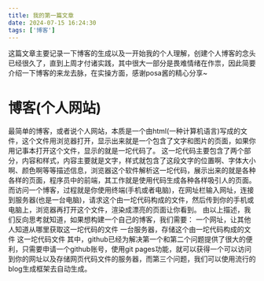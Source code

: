 ```yaml
---
title: 我的第一篇文章
date: 2024-07-15 16:24:30
tags: ['博客']
---
```

这篇文章主要记录一下博客的生成以及一开始我的个人理解，创建个人博客的念头已经很久了，直到上周才付诸实践，其中很大一部分是畏难情绪在作祟，因此简要介绍一下博客的来龙去脉，在实操方面，感谢posa酱的精心分享~
# 博客(个人网站)
最简单的博客，或者说个人网站，本质是一个由html(一种计算机语言)写成的文件，这个文件用浏览器打开，显示出来就是一个包含了文字和图片的页面，如果你用记事本打开这个文件，显示的就是一坨代码了。
这一坨代码主要包含了两个部分，内容和样式，内容主要就是文字，样式就包含了这段文字的位置啊、字体大小啊、颜色啊等等描述信息，浏览器这个软件解析这一坨代码，展示出来的就是各种各样的页面，程序员中的前端，其工作就是使用代码生成各种各样吸引人的页面。
而访问一个博客，过程就是你使用终端(手机或者电脑)，在网址栏输入网址，连接到服务器(也是一台电脑)，请求这个由一坨代码构成的文件，然后传到你的手机或电脑上，浏览器再打开这个文件，渲染成漂亮的页面让你看到。
由以上描述，我们反向思考就知道，如果想构建一个自己的博客，我们需要：
一个网址，让其他人知道从哪里获取这一坨代码的文件
一台服务器，存储这个由一坨代码构成的文件
这一坨代码文件
其中，github已经为解决第一个和第二个问题提供了很大的便利，只需要申请一个github账号，使用git pages功能，就可以获得一个可以访问到你的网址以及存储网页代码文件的服务器，而第三个问题，我们可以使用流行的blog生成框架去自动生成。


